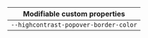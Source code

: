 | Modifiable custom properties          |
| ------------------------------------- |
| `--highcontrast-popover-border-color` |

